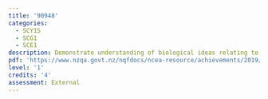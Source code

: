 ```yaml
---
title: '90948'
categories:
  - SCY1S
  - SCG1
  - SCE1
description: Demonstrate understanding of biological ideas relating to genetic variation
pdf: 'https://www.nzqa.govt.nz/nqfdocs/ncea-resource/achievements/2019/as90948.pdf'
level: '1'
credits: '4'
assessment: External
---
```


